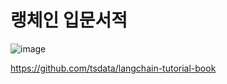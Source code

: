 # 랭체인 입문서적

![image](https://github.com/user-attachments/assets/8f7536b5-dde0-4ab7-9203-71fdaa9c93a0)

https://github.com/tsdata/langchain-tutorial-book
